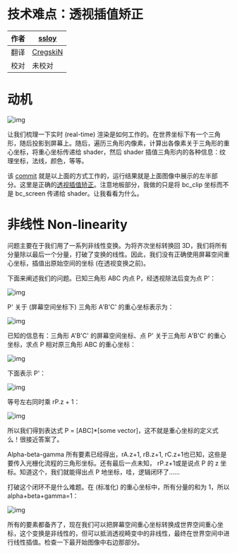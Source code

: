 # 技术难点：透视插值矫正

| 作者 | [ssloy](https://github.com/ssloy)       |
| ---- | --------------------------------------- |
| 翻译 | [CregskiN](https://github.com/CregskiN) |
| 校对 | 未校对                                  |



# 动机

![img](https://camo.githubusercontent.com/5206ff94872154096b3e43f710f7153d4b2032927aa673a29eb01d3926d90824/68747470733a2f2f6873746f2e6f72672f67657470726f2f686162722f706f73745f696d616765732f3463622f3464622f3466612f34636234646234666162343863643338366464376335343365643764663130642e706e67) 

让我们梳理一下实时 (real-time) 渲染是如何工作的。在世界坐标下有一个三角形，随后投影到屏幕上。随后，遍历三角形内像素，计算出各像素关于三角形的重心坐标，将重心坐标传递给 shader，然后 shader 插值三角形内的各种信息：纹理坐标，法线，颜色，等等。

该 [commit](https://github.com/ssloy/tinyrenderer/tree/8294312644c7ff103adcc4b2f5b068cba393498e) 就是以上面的方式工作的，运行结果就是上面图像中展示的左半部分。这里是正确的[透视插值矫正](https://github.com/ssloy/tinyrenderer/commit/0c8afb6d8350de46518e0539120662af962ba46f)。注意地板部分，我做的只是将 bc_clip 坐标而不是 bc_screen 传递给 shader。让我看看为什么。



# 非线性 Non-linearity

问题主要在于我们用了一系列非线性变换。为将齐次坐标转换回 3D，我们将所有分量除以最后一个分量，打破了变换的线性。因此，我们没有正确使用屏幕空间重心坐标，插值出原始空间的坐标 (在透视变换之前)。

下面来阐述我们的问题。已知三角形 ABC 内点 P，经透视除法后变为点 P'：

![img](https://raw.githubusercontent.com/ssloy/tinyrenderer/gh-pages/img/td-perspective-correction/f04.png) 

P' 关于 (屏幕空间坐标下) 三角形 A'B'C' 的重心坐标表示为：

![img](https://raw.githubusercontent.com/ssloy/tinyrenderer/gh-pages/img/td-perspective-correction/f07.png) 

已知的信息有：三角形 A'B'C' 的屏幕空间坐标、点 P' 关于三角形 A'B'C' 的重心坐标，求点 P 相对原三角形 ABC 的重心坐标：

![img](https://raw.githubusercontent.com/ssloy/tinyrenderer/gh-pages/img/td-perspective-correction/f06.png) 

下面表示 P'：

![img](https://raw.githubusercontent.com/ssloy/tinyrenderer/gh-pages/img/td-perspective-correction/f08.png) 

等号左右同时乘 rP.z + 1：

![img](https://raw.githubusercontent.com/ssloy/tinyrenderer/gh-pages/img/td-perspective-correction/f09.png) 

所以我们得到表达式 P = [ABC]*[some vector]，这不就是重心坐标的定义式么！很接近答案了。

Alpha-beta-gamma 所有要素已经得出，rA.z+1, rB.z+1, rC.z+1也已知，这些是要传入光栅化流程的三角形坐标。还有最后一点未知， rP.z+1或是说点 P 的 z 坐标。知道这个，我们就能得出点 P 地坐标，哇，逻辑闭环了......

打破这个闭环不是什么难题。在 (标准化) 的重心坐标中，所有分量的和为 1，所以 alpha+beta+gamma=1：

![img](https://raw.githubusercontent.com/ssloy/tinyrenderer/gh-pages/img/td-perspective-correction/f10.png) 

所有的要素都备齐了，现在我们可以把屏幕空间重心坐标转换成世界空间重心坐标，这个变换是非线性的，但可以抵消透视畸变中的非线性，最终在世界空间中进行线性插值。检查一下最开始图像中右边那部分。















































